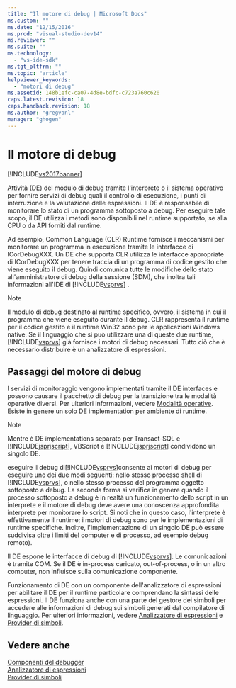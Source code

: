 ```yaml
---
title: "Il motore di debug | Microsoft Docs"
ms.custom: ""
ms.date: "12/15/2016"
ms.prod: "visual-studio-dev14"
ms.reviewer: ""
ms.suite: ""
ms.technology: 
  - "vs-ide-sdk"
ms.tgt_pltfrm: ""
ms.topic: "article"
helpviewer_keywords: 
  - "motori di debug"
ms.assetid: 148b1efc-ca07-4d8e-bdfc-c723a760c620
caps.latest.revision: 18
caps.handback.revision: 18
ms.author: "gregvanl"
manager: "ghogen"
---
```

# Il motore di debug
[!INCLUDE[vs2017banner](../../code-quality/includes/vs2017banner.md)]

Attività \(DE\) del modulo di debug tramite l'interprete o il sistema operativo per fornire servizi di debug quali il controllo di esecuzione, i punti di interruzione e la valutazione delle espressioni.  Il DE è responsabile di monitorare lo stato di un programma sottoposto a debug.  Per eseguire tale scopo, il DE utilizza i metodi sono disponibili nel runtime supportato, se alla CPU o da API forniti dal runtime.  
  
 Ad esempio, Common Language \(CLR\) Runtime fornisce i meccanismi per monitorare un programma in esecuzione tramite le interfacce di ICorDebugXXX.  Un DE che supporta CLR utilizza le interfacce appropriate di ICorDebugXXX per tenere traccia di un programma di codice gestito che viene eseguito il debug.  Quindi comunica tutte le modifiche dello stato all'amministratore di debug della sessione \(SDM\), che inoltra tali informazioni all'IDE di [!INCLUDE[vsprvs](../../code-quality/includes/vsprvs_md.md)] .  
  
> [!NOTE]
>  Il modulo di debug destinato al runtime specifico, ovvero, il sistema in cui il programma che viene eseguito durante il debug.  CLR rappresenta il runtime per il codice gestito e il runtime Win32 sono per le applicazioni Windows native.  Se il linguaggio che si può utilizzare una di queste due runtime, [!INCLUDE[vsprvs](../../code-quality/includes/vsprvs_md.md)] già fornisce i motori di debug necessari.  Tutto ciò che è necessario distribuire è un analizzatore di espressioni.  
  
## Passaggi del motore di debug  
 I servizi di monitoraggio vengono implementati tramite il DE interfaces e possono causare il pacchetto di debug per la transizione tra le modalità operative diversi.  Per ulteriori informazioni, vedere [Modalità operative](../../extensibility/debugger/operational-modes.md).  Esiste in genere un solo DE implementation per ambiente di runtime.  
  
> [!NOTE]
>  Mentre è DE implementations separato per Transact\-SQL e [!INCLUDE[jsprjscript](../../debugger/debug-interface-access/includes/jsprjscript_md.md)], VBScript e [!INCLUDE[jsprjscript](../../debugger/debug-interface-access/includes/jsprjscript_md.md)] condividono un singolo DE.  
  
 eseguire il debug di[!INCLUDE[vsprvs](../../code-quality/includes/vsprvs_md.md)]consente ai motori di debug per eseguire uno dei due modi seguenti: nello stesso processo shell di [!INCLUDE[vsprvs](../../code-quality/includes/vsprvs_md.md)], o nello stesso processo del programma oggetto sottoposto a debug.  La seconda forma si verifica in genere quando il processo sottoposto a debug è in realtà un funzionamento dello script in un interprete e il motore di debug deve avere una conoscenza approfondita interprete per monitorare lo script.  Si noti che in questo caso, l'interprete è effettivamente il runtime; i motori di debug sono per le implementazioni di runtime specifiche.  Inoltre, l'implementazione di un singolo DE può essere suddivisa oltre i limiti del computer e di processo, ad esempio debug remoto\).  
  
 Il DE espone le interfacce di debug di [!INCLUDE[vsprvs](../../code-quality/includes/vsprvs_md.md)].  Le comunicazioni è tramite COM.  Se il DE è in\-process caricato, out\-of\-process, o in un altro computer, non influisce sulla comunicazione componente.  
  
 Funzionamento di DE con un componente dell'analizzatore di espressioni per abilitare il DE per il runtime particolare comprendano la sintassi delle espressioni.  Il DE funziona anche con una parte del gestore dei simboli per accedere alle informazioni di debug sui simboli generati dal compilatore di linguaggio.  Per ulteriori informazioni, vedere [Analizzatore di espressioni](../../extensibility/debugger/expression-evaluator.md) e [Provider di simboli](../../extensibility/debugger/symbol-provider.md).  
  
## Vedere anche  
 [Componenti del debugger](../../extensibility/debugger/debugger-components.md)   
 [Analizzatore di espressioni](../../extensibility/debugger/expression-evaluator.md)   
 [Provider di simboli](../../extensibility/debugger/symbol-provider.md)